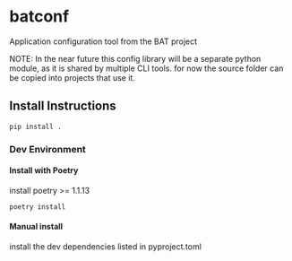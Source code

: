 # batconf
Application configuration tool from the BAT project

NOTE:
In the near future this config library will be a separate python module,
as it is shared by multiple CLI tools.  for now the source folder can be
copied into projects that use it.

## Install Instructions
`pip install .`

### Dev Environment

#### Install with Poetry
install poetry >= 1.1.13

`poetry install`

#### Manual install
install the dev dependencies listed in pyproject.toml

